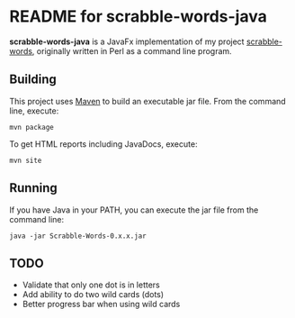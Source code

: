 # README for scrabble-words-java #

**scrabble-words-java** is a JavaFx implementation of my project [scrabble-words](https://github.com/ksnortum/scrabble-words), originally written in Perl as a command line program. 

## Building ##

This project uses [Maven](http://maven.apache.org/) to build an executable jar file.  From the command line, execute:

	mvn package
	
To get HTML reports including JavaDocs, execute:

	mvn site

## Running ##

If you have Java in your PATH, you can execute the jar file from the command line:

	java -jar Scrabble-Words-0.x.x.jar
	
## TODO ##

* Validate that only one dot is in letters
* Add ability to do two wild cards (dots)
* Better progress bar when using wild cards

